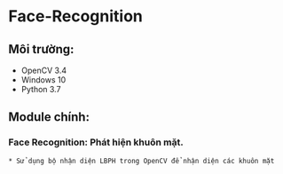 # Face-Recognition

## Môi trường:
  * OpenCV 3.4
  * Windows 10
  * Python 3.7
## Module chính:
  ### Face Recognition: Phát hiện khuôn mặt.
    * Sử dụng bộ nhận diện LBPH trong OpenCV để nhận diện các khuôn mặt
